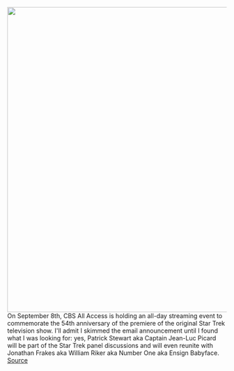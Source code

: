 <img src='https://cdn.vox-cdn.com/thumbor/SzdrMQ9Tf7SLuyUm5mH1noj-ly8=/0x0:1920x762/1200x800/filters:focal(807x228:1113x534)/cdn.vox-cdn.com/uploads/chorus_image/image/67352668/Screen_Shot_2019_07_20_at_4.18.01_PM.0.png' width='700px' /><br/>
On September 8th, CBS All Access is holding an all-day streaming event to commemorate the 54th anniversary of the premiere of the original Star Trek television show. I'll admit I skimmed the email announcement until I found what I was looking for: yes, Patrick Stewart aka Captain Jean-Luc Picard will be part of the Star Trek panel discussions and will even reunite with Jonathan Frakes aka William Riker aka Number One aka Ensign Babyface.
<a href='https://www.theverge.com/2020/9/3/21420229/star-trek-day-picard-cbs-marathon-streaming'> Source <a/>